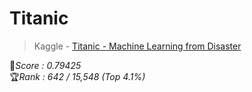 # Titanic
> Kaggle - [Titanic - Machine Learning from Disaster](https://www.kaggle.com/competitions/titanic)

💯*Score : 0.79425* <br>
🏆*Rank : 642 / 15,548 (Top 4.1%)*
